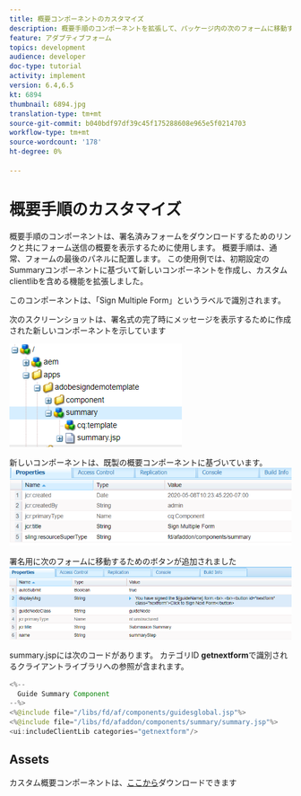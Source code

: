 ```yaml
---
title: 概要コンポーネントのカスタマイズ
description: 概要手順のコンポーネントを拡張して、パッケージ内の次のフォームに移動する機能を含めます。
feature: アダプティブフォーム
topics: development
audience: developer
doc-type: tutorial
activity: implement
version: 6.4,6.5
kt: 6894
thumbnail: 6894.jpg
translation-type: tm+mt
source-git-commit: b040bdf97df39c45f175288608e965e5f0214703
workflow-type: tm+mt
source-wordcount: '178'
ht-degree: 0%

---
```



# 概要手順のカスタマイズ

概要手順のコンポーネントは、署名済みフォームをダウンロードするためのリンクと共にフォーム送信の概要を表示するために使用します。 概要手順は、通常、フォームの最後のパネルに配置します。
この使用例では、初期設定のSummaryコンポーネントに基づいて新しいコンポーネントを作成し、カスタムclientlibを含める機能を拡張しました。

このコンポーネントは、「Sign Multiple Form」というラベルで識別されます。

次のスクリーンショットは、署名式の完了時にメッセージを表示するために作成された新しいコンポーネントを示しています

![概要構成要素](assets/summary.PNG)

新しいコンポーネントは、既製の概要コンポーネントに基づいています。
![component-prop](assets/componentprop.PNG)

署名用に次のフォームに移動するためのボタンが追加されました
![テンプレートコード](assets/template-code.PNG)

summary.jspには次のコードがあります。 カテゴリID **getnextform**&#x200B;で識別されるクライアントライブラリへの参照が含まれます。

```java
<%--
  Guide Summary Component
--%>
<%@include file="/libs/fd/af/components/guidesglobal.jsp"%>
<%@include file="/libs/fd/afaddon/components/summary/summary.jsp"%>
<ui:includeClientLib categories="getnextform"/>
```

## Assets

カスタム概要コンポーネントは、[ここから](assets/custom-summary-step.zip)ダウンロードできます


